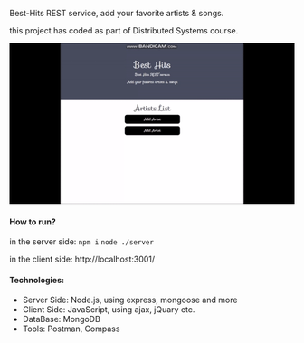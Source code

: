Best-Hits REST service, add your favorite artists & songs.

this project has coded as part of Distributed Systems course.

![](website.gif)

#### How to run?

in the server side:
``npm i``
``node ./server``

in the client side:
http://localhost:3001/

#### Technologies:
* Server Side: Node.js, using express, mongoose and more
* Client Side: JavaScript, using ajax, jQuary etc.
* DataBase: MongoDB
* Tools: Postman, Compass

